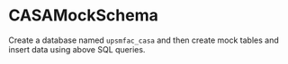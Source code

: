 # CASAMockSchema
Create a database named `upsmfac_casa` and then create mock tables and insert data using above SQL queries.
